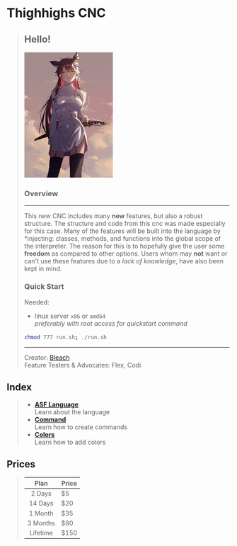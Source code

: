 # Thighhighs CNC
> ## Hello!
>
> <img src="guide/assets/atago.jpg" width="200">
>
> ### Overview
> ---
> This new CNC includes many __new__ features, but
> also a robust structure. The structure and
> code from this cnc was made especially for
> this case. Many of the features will be
> built into the language by *injecting:
> classes, methods, and functions into the
> global scope of the interpreter. The reason
> for this is to hopefully give the user some
> __freedom__ as compared to other options. Users whom
> may __not__ want or can't use these features due
> to a *lack of knowledge*, have also been kept in
> mind. 
> ### Quick Start
> Needed:
> - linux server `x86` or `amd64`\
*preferably with root access for quickstart command*
> ```bash
> chmod 777 run.sh; ./run.sh
>```
> ---
>  Creator: [Bleach](./guide/bleach.md)\
>  Feature Testers & Advocates: Flex, Codi

## Index
> - [**ASF Language**](./guide/asf.md)\
Learn about the language
> - [**Command**](./guide/commands.md)\
Learn how to create commands
> - [**Colors**](./guide/colors.md)\
Learn how to add colors

## Prices 
> | Plan | Price |
> |:---:|---|
> | 2 Days     | $5 |
> | 14 Days    | $20 |
> | 1 Month    | $35 |
> | 3 Months   | $80 |
> | Lifetime   | $150 |
